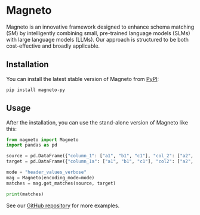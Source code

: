 # Magneto

Magneto is an innovative framework designed to enhance schema matching (SM) by intelligently combining small, pre-trained language models (SLMs) with large language models (LLMs). Our approach is structured to be both cost-effective and broadly applicable.

## Installation


You can install the latest stable version of Magneto from [PyPI](https://pypi.org/project/magneto-py/):

```
pip install magneto-py
```


## Usage
After the installation, you can use the stand-alone version of Magneto like this:

```Python
from magneto import Magneto
import pandas as pd

source = pd.DataFrame({"column_1": ["a1", "b1", "c1"], "col_2": ["a2", "b2", "c2"]})
target = pd.DataFrame({"column_1a": ["a1", "b1", "c1"], "col2": ["a2", "b2", "c2"]})

mode = "header_values_verbose"
mag = Magneto(encoding_mode=mode)
matches = mag.get_matches(source, target)

print(matches)
```

See our [GitHub repository](https://github.com/VIDA-NYU/data-integration-eval/tree/main/algorithms/magneto) for more examples.